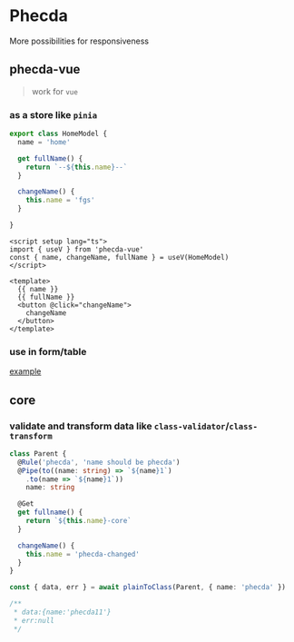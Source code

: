 # Phecda
More possibilities for responsiveness 

## phecda-vue
> work for `vue`

### as a store like `pinia`
```ts
export class HomeModel {
  name = 'home'

  get fullName() {
    return `--${this.name}--`
  }

  changeName() {
    this.name = 'fgs'
  }

}
```

```vue
<script setup lang="ts">
import { useV } from 'phecda-vue'
const { name, changeName, fullName } = useV(HomeModel)
</script>

<template>
  {{ name }}
  {{ fullName }}
  <button @click="changeName">
    changeName
  </button>
</template>
```

### use in form/table
[example](./examples/form)


## core
### validate and transform data like `class-validator`/`class-transform`

```ts
class Parent {
  @Rule('phecda', 'name should be phecda')
  @Pipe(to((name: string) => `${name}1`)
    .to(name => `${name}1`))
    name: string

  @Get
  get fullname() {
    return `${this.name}-core`
  }

  changeName() {
    this.name = 'phecda-changed'
  }
}

const { data, err } = await plainToClass(Parent, { name: 'phecda' })

/**
 * data:{name:'phecda11'}
 * err:null
 */
```